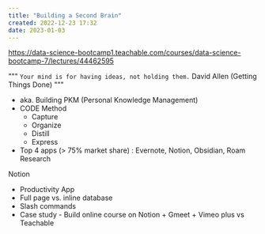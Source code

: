 ```yaml
---
title: "Building a Second Brain"
created: 2022-12-23 17:32
date: 2023-01-03
---
```


https://data-science-bootcamp1.teachable.com/courses/data-science-bootcamp-7/lectures/44462595

"""
`Your mind is for having ideas, not holding them.`  David Allen (Getting Things Done)
"""

- aka. Building PKM (Personal Knowledge Management)
- CODE Method
  - Capture
  - Organize
  - Distill
  - Express
- Top 4 apps (> 75% market share) : Evernote, Notion, Obsidian, Roam Research

Notion
- Productivity App
- Full page vs. inline database
- Slash commands
- Case study - Build online course on Notion + Gmeet + Vimeo plus vs Teachable